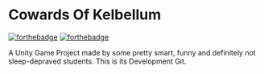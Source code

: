 # Cowards Of Kelbellum

[![forthebadge](https://forthebadge.com/images/badges/made-with-c-sharp.svg)](https://forthebadge.com)
[![forthebadge](https://forthebadge.com/images/badges/works-on-my-machine.svg)](https://forthebadge.com)

A Unity Game Project made by some pretty smart, funny and definitely not sleep-depraved students. This is its Development Git.
